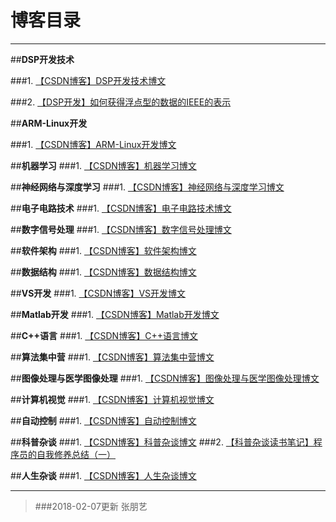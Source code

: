 # 博客目录



---
##**DSP开发技术**

###1. [【CSDN博客】DSP开发技术博文][1]

###2. [【DSP开发】如何获得浮点型的数据的IEEE的表示][2]

##**ARM-Linux开发**

###1. [【CSDN博客】ARM-Linux开发博文][3]

##**机器学习**
###1. [【CSDN博客】机器学习博文][4]



##**神经网络与深度学习**
###1. [【CSDN博客】神经网络与深度学习博文][5]


##**电子电路技术**
###1. [【CSDN博客】电子电路技术博文][6]


##**数字信号处理**
###1. [【CSDN博客】数字信号处理博文][7]


##**软件架构**
###1. [【CSDN博客】软件架构博文][8]

##**数据结构**
###1. [【CSDN博客】数据结构博文][9]


##**VS开发**
###1. [【CSDN博客】VS开发博文][10]


##**Matlab开发**
###1. [【CSDN博客】Matlab开发博文][11]


##**C++语言**
###1. [【CSDN博客】C++语言博文][12]


##**算法集中营**
###1. [【CSDN博客】算法集中营博文][13]


##**图像处理与医学图像处理**
###1. [【CSDN博客】图像处理与医学图像处理博文][14]

##**计算机视觉**
###1. [【CSDN博客】计算机视觉博文][15]

##**自动控制**
###1. [【CSDN博客】自动控制博文][16]

##**科普杂谈**
###1. [【CSDN博客】科普杂谈博文][17]
###2. [【科普杂谈读书笔记】程序员的自我修养总结（一）][18]

##**人生杂谈**
###1. [【CSDN博客】人生杂谈博文][19]


  [1]: http://blog.csdn.net/LG1259156776/article/category/5630231
  [2]: http://pyzhangbit.github.io/DSPTest/
  [3]: http://blog.csdn.net/LG1259156776/article/category/5829675
  [4]: http://blog.csdn.net/LG1259156776/article/category/5627455
  [5]: http://blog.csdn.net/LG1259156776/article/category/5829693
  [6]: http://blog.csdn.net/LG1259156776/article/category/5842213
  [7]: http://blog.csdn.net/LG1259156776/article/category/5829657
  [8]: http://blog.csdn.net/LG1259156776/article/category/5627885
  [9]: http://blog.csdn.net/LG1259156776/article/category/5631379
  [10]: http://blog.csdn.net/LG1259156776/article/category/5829667
  [11]: http://blog.csdn.net/LG1259156776/article/category/5829663
  [12]: http://blog.csdn.net/LG1259156776/article/category/5713761
  [13]: http://blog.csdn.net/LG1259156776/article/category/5787643
  [14]: http://blog.csdn.net/LG1259156776/article/category/5835331
  [15]: http://blog.csdn.net/LG1259156776/article/category/3099105
  [16]: http://blog.csdn.net/LG1259156776/article/category/5829673
  [17]: http://blog.csdn.net/LG1259156776/article/category/5631441
  [18]: http://pyzhangbit.github.io/ReadingNote1
  [19]: http://blog.csdn.net/LG1259156776/article/category/5637069
  
  
  


----------

> ###2018-02-07更新 张朋艺
